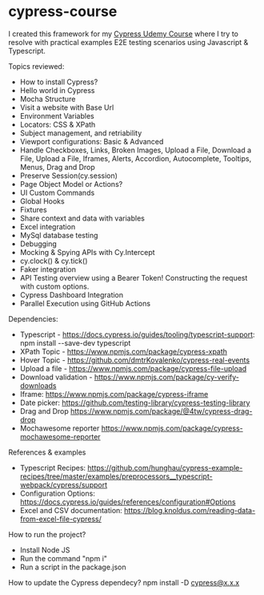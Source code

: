 # cypress-course
I created this framework for my [Cypress Udemy Course](https://www.udemy.com/course/the-complete-cypress-10-e2e-course/) where I try to resolve with practical examples E2E testing scenarios using Javascript & Typescript.

Topics reviewed:

* How to install Cypress?
* Hello world in Cypress
* Mocha Structure
* Visit a website with Base Url
* Environment Variables
* Locators: CSS & XPath
* Subject management, and retriability
* Viewport configurations: Basic & Advanced
* Handle Checkboxes, Links, Broken Images, Upload a File, Download a File, Upload a File, Iframes, Alerts, Accordion, Autocomplete, Tooltips, Menus, Drag and Drop
* Preserve Session(cy.session)
* Page Object Model or Actions?
* UI Custom Commands
* Global Hooks
* Fixtures
* Share context and data with variables
* Excel integration
* MySql database testing
* Debugging
* Mocking & Spying APIs with Cy.Intercept
* cy.clock() & cy.tick()
* Faker integration
* API Testing overview using a Bearer Token! Constructing the request with custom options.
* Cypress Dashboard Integration
* Parallel Execution using GitHub Actions

Dependencies:
- Typescript - https://docs.cypress.io/guides/tooling/typescript-support: npm install --save-dev typescript
- XPath Topic - https://www.npmjs.com/package/cypress-xpath
- Hover Topic - https://github.com/dmtrKovalenko/cypress-real-events
- Upload a file - https://www.npmjs.com/package/cypress-file-upload
- Download validation - https://www.npmjs.com/package/cy-verify-downloads
- Iframe: https://www.npmjs.com/package/cypress-iframe
- Date picker: https://github.com/testing-library/cypress-testing-library
- Drag and Drop https://www.npmjs.com/package/@4tw/cypress-drag-drop
- Mochawesome reporter https://www.npmjs.com/package/cypress-mochawesome-reporter


References & examples
- Typescript Recipes: https://github.com/hunghau/cypress-example-recipes/tree/master/examples/preprocessors__typescript-webpack/cypress/support
- Configuration Options: https://docs.cypress.io/guides/references/configuration#Options
- Excel and CSV documentation: https://blog.knoldus.com/reading-data-from-excel-file-cypress/

How to run the project?
- Install Node JS
- Run the command "npm i"
- Run a script in the package.json

How to update the Cypress dependecy?
npm install -D cypress@x.x.x
